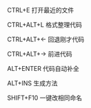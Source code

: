 

CTRL+E           							打开最近的文件

CTRL+ALT+L							  格式整理代码

CTRL+ALT+←							回退刚才代码

CTRL+ALT+→					        前进代码

ALT+ENTER 						 	 代码自动补全

ALT+INS								 	生成方法

SHIFT+F10								一键改相同命名

